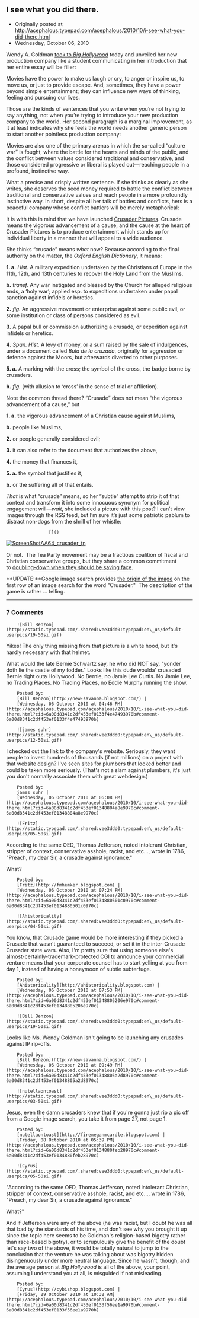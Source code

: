 ## I see what you did there.

 * Originally posted at http://acephalous.typepad.com/acephalous/2010/10/i-see-what-you-did-there.html
 * Wednesday, October 06, 2010



Wendy A. Goldman [took to _Big Hollywood_](http://bighollywood.breitbart.com/wgoldman/2010/10/04/introducing-crusader-pictures-movies-the-culture-war-and-restoring-sanity/) today and unveiled her new production company like a student communicating in her introduction that her entire essay will be filler:

Movies have the power to make us laugh or cry, to anger or inspire us, to move us, or just to provide escape. And, sometimes, they have a power beyond simple entertainment; they can influence new ways of thinking, feeling and pursuing our lives.

Those are the kinds of sentences that you write when you’re not trying to say anything, not when you’re trying to introduce your new production company to the world. Her second paragraph is a marginal improvement, as it at least indicates why she feels the world needs another generic person to start another pointless production company:

Movies are also one of the primary arenas in which the so-called “culture war” is fought, where the battle for the hearts and minds of the public, and the conflict between values considered traditional and conservative, and those considered progressive or liberal is played out—reaching people in a profound, instinctive way.

What a precise and crisply written sentence. If she thinks as clearly as she writes, she deserves the seed money required to battle the conflict between traditional and conservative values and reach people in a more profoundly instinctive way. In short, despite all her talk of battles and conflicts, hers is a peaceful company whose conflict battlers will be merely metaphorical:

It is with this in mind that we have launched [Crusader Pictures](http://www.crusaderpictures.com/). Crusade means the vigorous advancement of a cause, and the cause at the heart of Crusader Pictures is to produce entertainment which stands up for individual liberty in a manner that will appeal to a wide audience.

She thinks “crusade” means _what_ now? Because according to the final authority on the matter, the _Oxford English Dictionary_, it means:

**1. a.** _Hist._ A military expedition undertaken by the Christians of Europe in the 11th, 12th, and 13th centuries to recover the Holy Land from the Muslims.

**b.** _transf._ Any war instigated and blessed by the Church for alleged religious ends, a ‘holy war’; applied esp. to expeditions undertaken under papal sanction against infidels or heretics.

**2.** _fig._ An aggressive movement or enterprise against some public evil, or some institution or class of persons considered as evil.

**3.** A papal bull or commission authorizing a crusade, or expedition against infidels or heretics.

**4.** _Span. Hist._ A levy of money, or a sum raised by the sale of indulgences, under a document called _Bula de la cruzada_, originally for aggression or defence against the Moors, but afterwards diverted to other purposes.

**5. a.** A marking with the cross; the symbol of the cross, the badge borne by crusaders.

**b.** _fig._ (with allusion to ‘cross’ in the sense of trial or affliction).

Note the common thread there? “Crusade” does not mean “the vigorous advancement of a cause,” but

**1. a.** the vigorous advancement of a Christian cause against Muslims,

**b.** people like Muslims,

**2.** or people generally considered evil;

**3.** it can also refer to the document that authorizes the above,

**4.** the money that finances it,

**5. a.** the symbol that justifies it,

**b.** or the suffering all of that entails.

_That_ is what “crusade” means, so her “subtle” attempt to strip it of that context and transform it into some innocuous synonym for political engagement will—_wait_, she included a picture with this post? I can’t view images through the RSS feed, but I’m sure it’s just some patriotic pablum to distract non-dogs from the shrill of her whistle:

		

					[]()
			

[![ScreenShotAA64\_crusader\_tn](http://www.lawyersgunsmoneyblog.com/wp-content/uploads/2010/10/ScreenShotAA64\_crusader\_tn.jpg "ScreenShotAA64\_crusader\_tn")](http://www.lawyersgunsmoneyblog.com/wp-content/uploads/2010/10/ScreenShotAA64\_crusader\_tn.jpg)

Or not.  The Tea Party movement may be a fractious coalition of fiscal and Christian conservative groups, but they share a common commitment to [doubling-down when they should be saving face](http://www.lawyersgunsmoneyblog.com/2010/10/last-word-on-the-donalde-until-the-next-one).

**UPDATE:**Google image search provides [the origin of the image](http://www.neocoregames.com/index.php?action=2&stid=crusaders) on the first row of an image search for the word "Crusader."  The description of the game is rather ... telling.   

			

* * *

### 7 Comments 

		

                
[]()

	

		![Bill Benzon](http://static.typepad.com/.shared:vee3ddd0:typepad:en\_us/default-userpics/19-50si.gif)
	

	

		

Yikes! The only thing missing from that picture is a white hood, but it's hardly necessary with that helmet.

What would the late Bernie Schwartz say, he who did NOT say, "yonder doth lie the castle of my fodder." Looks like this dude woulda' crusaded Bernie right outa Hollywood. No Bernie, no Jamie Lee Curtis. No Jamie Lee, no Trading Places. No Trading Places, no Eddie Murphy running the show.

	

		Posted by:
		[Bill Benzon](http://new-savanna.blogspot.com/) |
		[Wednesday, 06 October 2010 at 04:46 PM](http://acephalous.typepad.com/acephalous/2010/10/i-see-what-you-did-there.html?cid=6a00d8341c2df453ef0133f4e47493970b#comment-6a00d8341c2df453ef0133f4e47493970b)

[]()

	

		![james suhr](http://static.typepad.com/.shared:vee3ddd0:typepad:en\_us/default-userpics/12-50si.gif)
	

	

		

I checked out the link to the company's website. Seriously, they want people to invest hundreds of thousands (if not millions) on a project with that website design?  I've seen sites for plumbers that looked better and could be taken more seriously.  (That's not a slam against plumbers, it's just you don't normally associate them with great webdesign.)

	

		Posted by:
		james suhr |
		[Wednesday, 06 October 2010 at 06:08 PM](http://acephalous.typepad.com/acephalous/2010/10/i-see-what-you-did-there.html?cid=6a00d8341c2df453ef01348804a8e9970c#comment-6a00d8341c2df453ef01348804a8e9970c)

[]()

	

		![Fritz](http://static.typepad.com/.shared:vee3ddd0:typepad:en\_us/default-userpics/05-50si.gif)
	

	

		

According to the same OED, Thomas Jefferson, noted intolerant Christian, stripper of context, conservative asshole, racist, and etc..., wrote in 1786, "Preach, my dear Sir, a crusade against ignorance."

What?

	

		Posted by:
		[Fritz](http://fmhemker.blogspot.com) |
		[Wednesday, 06 October 2010 at 07:24 PM](http://acephalous.typepad.com/acephalous/2010/10/i-see-what-you-did-there.html?cid=6a00d8341c2df453ef0134880501c0970c#comment-6a00d8341c2df453ef0134880501c0970c)

[]()

	

		![Ahistoricality](http://static.typepad.com/.shared:vee3ddd0:typepad:en\_us/default-userpics/04-50si.gif)
	

	

		

You know, that Crusade game would be more interesting if they picked a Crusade that wasn't guaranteed to succeed, or set it in the inter-Crusade Crusader state wars. Also, I'm pretty sure that using someone else's almost-certainly-trademark-protected CGI to announce your commercial venture means that your corporate counsel has to start yelling at you from day 1, instead of having a honeymoon of subtle subterfuge.

	

		Posted by:
		[Ahistoricality](http://ahistoricality.blogspot.com) |
		[Wednesday, 06 October 2010 at 07:53 PM](http://acephalous.typepad.com/acephalous/2010/10/i-see-what-you-did-there.html?cid=6a00d8341c2df453ef01348805206e970c#comment-6a00d8341c2df453ef01348805206e970c)

[]()

	

		![Bill Benzon](http://static.typepad.com/.shared:vee3ddd0:typepad:en\_us/default-userpics/19-50si.gif)
	

	

		

Looks like Ms. Wendy Goldman isn't going to be launching any crusades against IP rip-offs.

	

		Posted by:
		[Bill Benzon](http://new-savanna.blogspot.com/) |
		[Wednesday, 06 October 2010 at 09:49 PM](http://acephalous.typepad.com/acephalous/2010/10/i-see-what-you-did-there.html?cid=6a00d8341c2df453ef01348805a2d8970c#comment-6a00d8341c2df453ef01348805a2d8970c)

[]()

	

		![nutellaontoast](http://static.typepad.com/.shared:vee3ddd0:typepad:en\_us/default-userpics/03-50si.gif)
	

	

		

Jesus, even the damn crusaders knew that if you're gonna just rip a pic off from a Google image search, you take it from page 27, not page 1.

	

		Posted by:
		[nutellaontoast](http://firemeganmcardle.blogspot.com) |
		[Friday, 08 October 2010 at 05:39 PM](http://acephalous.typepad.com/acephalous/2010/10/i-see-what-you-did-there.html?cid=6a00d8341c2df453ef0134880feb28970c#comment-6a00d8341c2df453ef0134880feb28970c)

[]()

	

		![Cyrus](http://static.typepad.com/.shared:vee3ddd0:typepad:en\_us/default-userpics/05-50si.gif)
	

	

		

"According to the same OED, Thomas Jefferson, noted intolerant Christian, stripper of context, conservative asshole, racist, and etc..., wrote in 1786, "Preach, my dear Sir, a crusade against ignorance."

What?"

And if Jefferson were any of the above (he was racist, but I doubt he was all that bad by the standards of his time, and don't see why you brought it up since the topic here seems to be Goldman's religion-based bigotry rather than race-based bigotry), or to scrupulously give the benefit of the doubt let's say two of the above, it would be totally natural to jump to the conclusion that the venture he was talking about was bigotry hidden disingenuously under more neutral language. Since he wasn't, though, and the average person at _Big Hollywood_ is all of the above, your point, assuming I understand you at all, is misguided if not misleading.

	

		Posted by:
		[Cyrus](http://cybishop.blogspot.com) |
		[Friday, 29 October 2010 at 10:32 AM](http://acephalous.typepad.com/acephalous/2010/10/i-see-what-you-did-there.html?cid=6a00d8341c2df453ef0133f56ee1a9970b#comment-6a00d8341c2df453ef0133f56ee1a9970b)

		

        